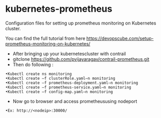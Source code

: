 # kubernetes-prometheus
Configuration files for setting up prometheus monitoring on Kubernetes cluster.

You can find the full tutorial from here https://devopscube.com/setup-prometheus-monitoring-on-kubernetes/

* After bringing up your kubernetescluster with contrail
* gitclone https://github.com/pvijayaragav/contrail-prometheus.git
* Then do following :
```
•Kubectl create ns monitoring
•Kubectl create –f clusterRole.yaml–n monitoring
•Kubectl create –f prometheus-deployment.yaml–n monitoring
•Kubectl create –f prometheus-service.yaml–n monitoring
•Kubectl create –f config-map.yaml–n monitoring
```
* Now go to browser and access prometheususing nodeport
```
•Ex: http://<nodeip>:30000/
```
